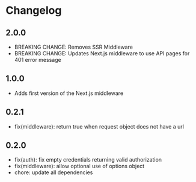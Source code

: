 # Changelog

## 2.0.0
- BREAKING CHANGE: Removes SSR Middleware
- BREAKING CHANGE: Updates Next.js middleware to use API pages for 401 error message

## 1.0.0
- Adds first version of the Next.js middleware

## 0.2.1
 - fix(middleware): return true when request object does not have a url

## 0.2.0
- fix(auth): fix empty credentials returning valid authorization
- fix(middleware): allow optional use of options object
- chore: update all dependencies
